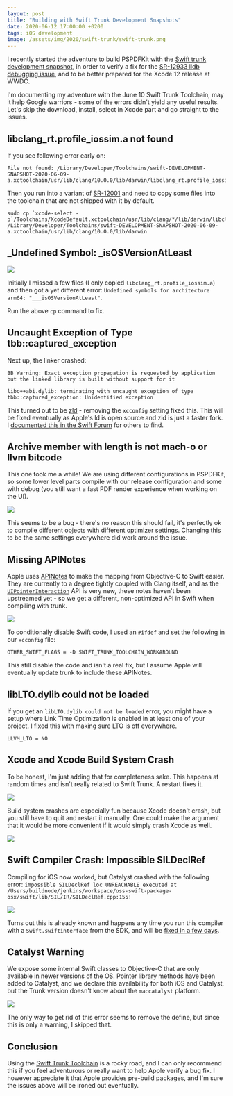 ```yaml
---
layout: post
title: "Building with Swift Trunk Development Snapshots"
date: 2020-06-12 17:00:00 +0200
tags: iOS development
image: /assets/img/2020/swift-trunk/swift-trunk.png
---
```


I recently started the adventure to build PSPDFKit with the [Swift trunk development snapshot](https://swift.org/download/), in order to verify a fix for the [SR-12933 lldb debugging issue](https://steipete.com/posts/couldnt-irgen-expression/), and to be better prepared for the Xcode 12 release at WWDC.

I'm documenting my adventure with the June 10 Swift Trunk Toolchain, may it help Google warriors - some of the errors didn't yield any useful results. Let's skip the download, install, select in Xcode part and go straight to the issues.

## libclang_rt.profile_iossim.a not found

If you see following error early on:

```
File not found: /Library/Developer/Toolchains/swift-DEVELOPMENT-SNAPSHOT-2020-06-09-a.xctoolchain/usr/lib/clang/10.0.0/lib/darwin/libclang_rt.profile_iossim.a
```

Then you run into a variant of [SR-12001](https://bugs.swift.org/browse/SR-12001) and need to copy some files into the toolchain that are not shipped with it by default.

```
sudo cp `xcode-select -p`/Toolchains/XcodeDefault.xctoolchain/usr/lib/clang/*/lib/darwin/libclang_rt.*.a /Library/Developer/Toolchains/swift-DEVELOPMENT-SNAPSHOT-2020-06-09-a.xctoolchain/usr/lib/clang/10.0.0/lib/darwin
```

## _Undefined Symbol: _isOSVersionAtLeast

![](/assets/img/2020/swift-trunk/isOSVersion.png)

Initially I missed a few files (I only copied `libclang_rt.profile_iossim.a`) and then got a yet different error: `Undefined symbols for architecture arm64: "___isOSVersionAtLeast"`.

Run the above `cp` command to fix.

## Uncaught Exception of Type tbb::captured_exception

Next up, the linker crashed:

```
BB Warning: Exact exception propagation is requested by application but the linked library is built without support for it

libc++abi.dylib: terminating with uncaught exception of type tbb::captured_exception: Unidentified exception
```

This turned out to be [zld](/posts/zld-a-faster-linker/) - removing the `xcconfig` setting fixed this. This will be fixed eventually as Apple's ld is open source and zld is just a faster fork. I [documented this in the Swift Forum](https://forums.swift.org/t/swift-toolchain-fails-to-compile-with-tbb-unidentified-exception/37434) for others to find.

## Archive member with length is not mach-o or llvm bitcode

This one took me a while! We are using different configurations in PSPDFKit, so some lower level parts compile with our release configuration and some with debug (you still want a fast PDF render experience when working on the UI).

![](/assets/img/2020/swift-trunk/not-macho.png)

This seems to be a bug - there's no reason this should fail, it's perfectly ok to compile different objects with different optimizer settings. Changing this to be the same settings everywhere did work around the issue.

## Missing APINotes

Apple uses [APINotes](https://pspdfkit.com/blog/2018/first-class-swift-api-for-objective-c-frameworks/) to make the mapping from Objective-C to Swift easier. They are currently to a degree tightly coupled with Clang itself, and as the [`UIPointerInteraction`](https://pspdfkit.com/blog/2020/supporting-pointer-interactions/) API is very new, these notes haven't been upstreamed yet - so we get a different, non-optimized API in Swift when compiling with trunk.

![](/assets/img/2020/swift-trunk/gesture.png)

To conditionally disable Swift code, I used an `#ifdef` and set the following in our `xcconfig` file:

```
OTHER_SWIFT_FLAGS = -D SWIFT_TRUNK_TOOLCHAIN_WORKAROUND
```

This still disable the code and isn't a real fix, but I assume Apple will eventually update trunk to include these APINotes.


## libLTO.dylib could not be loaded

If you get an `libLTO.dylib could not be loaded` error, you might have a setup where Link Time Optimization is enabled in at least one of your project. I fixed this with making sure LTO is off everywhere.

```
LLVM_LTO = NO
```

## Xcode and Xcode Build System Crash

To be honest, I'm just adding that for completeness sake. This happens at random times and isn't really related to Swift Trunk. A restart fixes it.

![](/assets/img/2020/swift-trunk/xcodecrash.png)

Build system crashes are especially fun because Xcode doesn't crash, but you still have to quit and restart it manually. One could make the argument that it would be more convenient if it would simply crash Xcode as well.

![](/assets/img/2020/swift-trunk/buildsystem.png)

## Swift Compiler Crash: Impossible SILDeclRef

Compiling for iOS now worked, but Catalyst crashed with the following error: `impossible SILDeclRef loc UNREACHABLE executed at /Users/buildnode/jenkins/workspace/oss-swift-package-osx/swift/lib/SIL/IR/SILDeclRef.cpp:155!`

![](/assets/img/2020/swift-trunk/swift-catalyst-crash.png)

Turns out this is already known and happens any time you run this compiler with a `Swift.swiftinterface` from the SDK, and will be [fixed in a few days](https://twitter.com/slava_pestov/status/1271150466404155399).

## Catalyst Warning

We expose some internal Swift classes to Objective-C that are only available in newer versions of the OS. Pointer library methods have been added to Catalyst, and we declare this availability for both iOS and Catalyst, but the Trunk version doesn't know about the `maccatalyst` platform.

![](/assets/img/2020/swift-trunk/catalyst-objc.png)

The only way to get rid of this error seems to remove the define, but since this is only a warning, I skipped that.

## Conclusion

Using the [Swift Trunk Toolchain](https://swift.org/download/) is a rocky road, and I can only recommend this if you feel adventurous or really want to help Apple verify a bug fix. I however appreciate it that Apple provides pre-build packages, and I'm sure the issues above will be ironed out eventually.